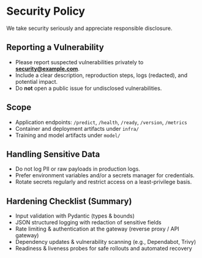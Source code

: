 # Security Policy
We take security seriously and appreciate responsible disclosure.

## Reporting a Vulnerability
- Please report suspected vulnerabilities privately to **security@example.com**.
- Include a clear description, reproduction steps, logs (redacted), and potential impact.
- Do **not** open a public issue for undisclosed vulnerabilities.

## Scope
- Application endpoints: `/predict`, `/health`, `/ready`, `/version`, `/metrics`
- Container and deployment artifacts under `infra/`
- Training and model artifacts under `model/`

## Handling Sensitive Data
- Do not log PII or raw payloads in production logs.
- Prefer environment variables and/or a secrets manager for credentials.
- Rotate secrets regularly and restrict access on a least-privilege basis.

## Hardening Checklist (Summary)
- Input validation with Pydantic (types & bounds)
- JSON structured logging with redaction of sensitive fields
- Rate limiting & authentication at the gateway (reverse proxy / API gateway)
- Dependency updates & vulnerability scanning (e.g., Dependabot, Trivy)
- Readiness & liveness probes for safe rollouts and automated recovery

